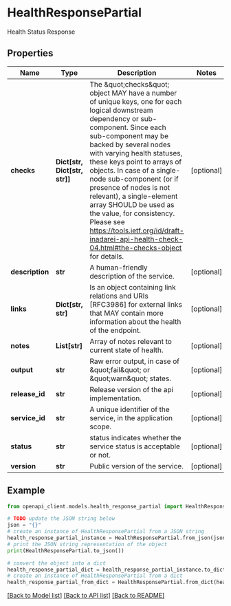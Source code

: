 # HealthResponsePartial

Health Status Response

## Properties

Name | Type | Description | Notes
------------ | ------------- | ------------- | -------------
**checks** | **Dict[str, Dict[str, str]]** | The \&quot;checks\&quot; object MAY have a number of unique keys, one for each logical downstream dependency or sub-component.  Since each sub-component may be backed by several nodes with varying health statuses, these keys point to arrays of objects. In case of a single-node sub-component (or if presence of nodes is not relevant), a single-element array SHOULD be used as the value, for consistency.  Please see https://tools.ietf.org/id/draft-inadarei-api-health-check-04.html#the-checks-object for details. | [optional] 
**description** | **str** | A human-friendly description of the service. | [optional] 
**links** | **Dict[str, str]** | Is an object containing link relations and URIs [RFC3986] for external links that MAY contain more information about the health of the endpoint. | [optional] 
**notes** | **List[str]** | Array of notes relevant to current state of health. | [optional] 
**output** | **str** | Raw error output, in case of \&quot;fail\&quot; or \&quot;warn\&quot; states. | [optional] 
**release_id** | **str** | Release version of the api implementation.  | [optional] 
**service_id** | **str** | A unique identifier of the service, in the application scope. | [optional] 
**status** | **str** | status indicates whether the service status is acceptable or not. | [optional] 
**version** | **str** | Public version of the service.  | [optional] 

## Example

```python
from openapi_client.models.health_response_partial import HealthResponsePartial

# TODO update the JSON string below
json = "{}"
# create an instance of HealthResponsePartial from a JSON string
health_response_partial_instance = HealthResponsePartial.from_json(json)
# print the JSON string representation of the object
print(HealthResponsePartial.to_json())

# convert the object into a dict
health_response_partial_dict = health_response_partial_instance.to_dict()
# create an instance of HealthResponsePartial from a dict
health_response_partial_from_dict = HealthResponsePartial.from_dict(health_response_partial_dict)
```
[[Back to Model list]](../README.md#documentation-for-models) [[Back to API list]](../README.md#documentation-for-api-endpoints) [[Back to README]](../README.md)


